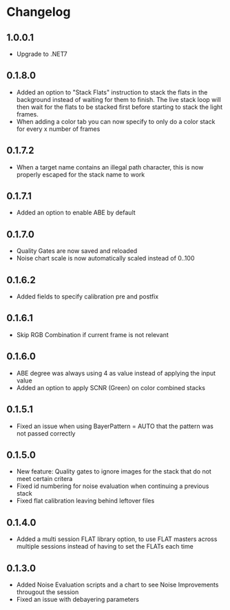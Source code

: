 ﻿# Changelog

## 1.0.0.1
- Upgrade to .NET7

## 0.1.8.0
- Added an option to "Stack Flats" instruction to stack the flats in the background instead of waiting for them to finish. The live stack loop will then wait for the flats to be stacked first before starting to stack the light frames.
- When adding a color tab you can now specify to only do a color stack for every x number of frames

## 0.1.7.2
- When a target name contains an illegal path character, this is now properly escaped for the stack name to work

## 0.1.7.1
- Added an option to enable ABE by default

## 0.1.7.0
- Quality Gates are now saved and reloaded
- Noise chart scale is now automatically scaled instead of 0..100

## 0.1.6.2
- Added fields to specify calibration pre and postfix

## 0.1.6.1
- Skip RGB Combination if current frame is not relevant

## 0.1.6.0
- ABE degree was always using 4 as value instead of applying the input value
- Added an option to apply SCNR (Green) on color combined stacks

## 0.1.5.1
- Fixed an issue when using BayerPattern = AUTO that the pattern was not passed correctly

## 0.1.5.0
- New feature: Quality gates to ignore images for the stack that do not meet certain critera
- Fixed id numbering for noise evaluation when continuing a previous stack
- Fixed flat calibration leaving behind leftover files

## 0.1.4.0
- Added a multi session FLAT library option, to use FLAT masters across multiple sessions instead of having to set the FLATs each time

## 0.1.3.0
- Added Noise Evaluation scripts and a chart to see Noise Improvements througout the session
- Fixed an issue with debayering parameters